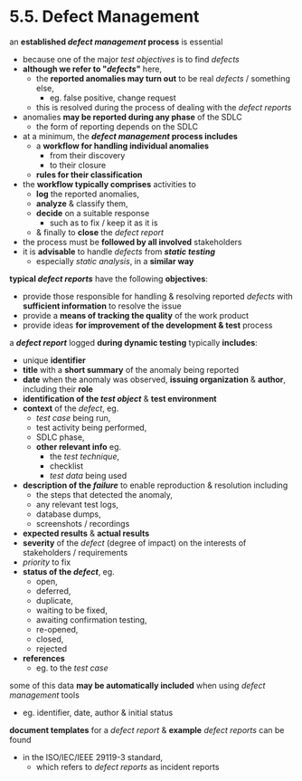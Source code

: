 # 5.5. Defect Management

an **established *defect management* process** is essential
* because one of the major *test objectives* is to find *defects*
* **although we refer to "*defects*"** here,
  + the **reported anomalies may turn out** to be real *defects* / something else,
    - eg. false positive, change request
  + this is resolved during the process of dealing with the *defect reports*
* anomalies **may be reported during any phase** of the SDLC
  + the form of reporting depends on the SDLC
* at a minimum, the ***defect management* process includes**
  + a **workflow for handling individual anomalies**
    - from their discovery
    - to their closure
  + **rules for their classification**
* the **workflow typically comprises** activities to
  + **log** the reported anomalies,
  + **analyze** & classify them,
  + **decide** on a suitable response
    - such as to fix / keep it as it is
  + & finally to **close** the *defect report*
* the process must be **followed by all involved** stakeholders
* it is **advisable** to handle *defects* from ***static testing***
  + especially *static analysis*, in a **similar way**

**typical *defect reports*** have the following **objectives**:
* provide those responsible for handling & resolving reported *defects* with **sufficient information** to resolve the issue
* provide a **means of tracking the quality** of the work product
* provide ideas **for improvement of the development & test** process

a ***defect report*** logged **during dynamic testing** typically **includes**:
* unique **identifier**
* **title** with a **short summary** of the anomaly being reported
* **date** when the anomaly was observed, **issuing organization** & **author**, including their **role**
* **identification of the *test object*** & **test environment**
* **context** of the *defect*, eg.
  + *test case* being run,
  + test activity being performed,
  + SDLC phase,
  + **other relevant info** eg.
    - the *test technique*,
    - checklist
    - *test data* being used
* **description of the *failure*** to enable reproduction & resolution including
  + the steps that detected the anomaly,
  + any relevant test logs,
  + database dumps,
  + screenshots / recordings
* **expected results** & **actual results**
* **severity** of the *defect* (degree of impact) on the interests of stakeholders / requirements
* *priority* to fix
* **status of the *defect***, eg.
  + open,
  + deferred,
  + duplicate,
  + waiting to be fixed,
  + awaiting confirmation testing,
  + re-opened,
  + closed,
  + rejected
* **references**
  + eg. to the *test case*

some of this data **may be automatically included** when using *defect management* tools
* eg. identifier, date, author & initial status

**document templates** for a *defect report* & **example** *defect reports* can be found
* in the ISO/IEC/IEEE 29119-3 standard,
  + which refers to *defect reports* as incident reports
